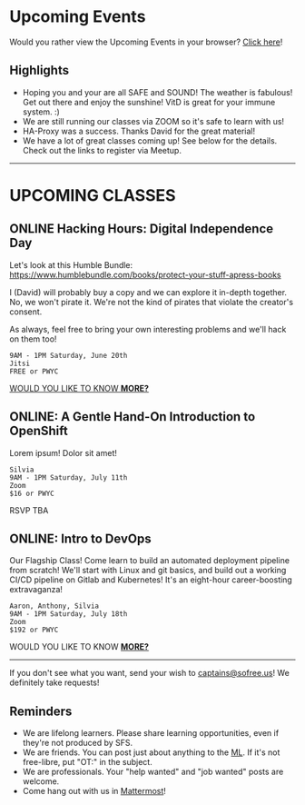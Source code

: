 # Upcoming Events

Would you rather view the Upcoming Events in your browser? [Click here](https://gitlab.com/sofreeus/sofreeus/blob/master/upcoming-events.md)!


## Highlights

* Hoping you and your are all SAFE and SOUND!  The weather is fabulous!  Get out there and enjoy the sunshine!  VitD is great for your immune system. :)
* We are still running our classes via ZOOM so it's safe to learn with us! 
* HA-Proxy was a success. Thanks David for the great material!
* We have a lot of great classes coming up!  See below for the details.  Check out the links to register via Meetup.

---

# UPCOMING CLASSES


## ONLINE Hacking Hours: Digital Independence Day

Let's look at this Humble Bundle: https://www.humblebundle.com/books/protect-your-stuff-apress-books

I (David) will probably buy a copy and we can explore it in-depth together. No, we won't pirate it. We're not the kind of pirates that violate the creator's consent.

As always, feel free to bring your own interesting problems and we'll hack on them too!

    9AM - 1PM Saturday, June 20th
    Jitsi
    FREE or PWYC

[WOULD YOU LIKE TO KNOW **MORE?**](https://www.meetup.com/sofreeus/events/271300765/)

## ONLINE: A Gentle Hand-On Introduction to OpenShift

Lorem ipsum! Dolor sit amet!

    Silvia
    9AM - 1PM Saturday, July 11th
    Zoom
    $16 or PWYC

RSVP TBA

## ONLINE: Intro to DevOps

Our Flagship Class! Come learn to build an automated deployment pipeline from scratch! We'll start with Linux and git basics, and build out a working CI/CD pipeline on Gitlab and Kubernetes! It's an eight-hour career-boosting extravaganza!

    Aaron, Anthony, Silvia
    9AM - 1PM Saturday, July 18th
    Zoom
    $192 or PWYC

WOULD YOU LIKE TO KNOW [**MORE?**](https://www.meetup.com/sofreeus/events/270755683/)

---

If you don't see what you want, send your wish to captains@sofree.us! We definitely take requests!

## Reminders

* We are lifelong learners. Please share learning opportunities, even if they're not produced by SFS.
* We are friends. You can post just about anything to the [ML](http://lists.sofree.us/cgi-bin/mailman/listinfo/sfs). If it's not free-libre, put "OT:" in the subject.
* We are professionals. Your "help wanted" and "job wanted" posts are welcome.
* Come hang out with us in [Mattermost](https://mm.sofree.us/sfs-team/channels/town-square)!
